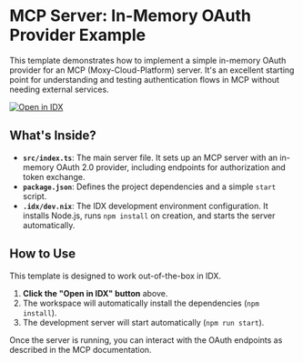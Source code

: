 # MCP Server: In-Memory OAuth Provider Example

This template demonstrates how to implement a simple in-memory OAuth provider for an MCP (Moxy-Cloud-Platform) server. It's an excellent starting point for understanding and testing authentication flows in MCP without needing external services.

<a href="https://idx.google.com/new?template=https://github.com/fire-base-studio/templates/tree/main/mcp" target="_blank"><img src="https://idx.dev/btn/open_in_idx_dark.svg" alt="Open in IDX" /></a>

## What's Inside?

*   **`src/index.ts`**: The main server file. It sets up an MCP server with an in-memory OAuth 2.0 provider, including endpoints for authorization and token exchange.
*   **`package.json`**: Defines the project dependencies and a simple `start` script.
*   **`.idx/dev.nix`**: The IDX development environment configuration. It installs Node.js, runs `npm install` on creation, and starts the server automatically.

## How to Use

This template is designed to work out-of-the-box in IDX.

1.  **Click the "Open in IDX" button** above.
2.  The workspace will automatically install the dependencies (`npm install`).
3.  The development server will start automatically (`npm run start`).

Once the server is running, you can interact with the OAuth endpoints as described in the MCP documentation.
